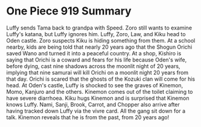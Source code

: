 One Piece 919 Summary
=====================

Luffy sends Tama back to grandpa with Speed. Zoro still
wants to examine Luffy's katana, but Luffy ignores him.
Luffy, Zoro, Law, and Kiku head to Oden castle. Zoro suspects
Kiku is hiding something from them. At a school nearby, kids
are being told that nearly 20 years ago that the Shogun Orichi
saved Wano and turned it into a peaceful country. At a shop,
Kishiro is saying that Orichi is a coward and fears for his life
because Oden's wife, before dying, cast nine shadows across
the moonlit night of 20 years, implying that nine samurai will
kill Orichi on a moonlit night 20 years from that day. Orichi
is scared that the ghosts of the Kozuki clan will come for his
head. At Oden's castle, Luffy is shocked to see the graves of
Kinemon, Momo, Kanjuro and the others. Kinemon comes out of the
toilet claiming to have severe diarrhoea. Kiku hugs Kinemon and
is surprised that Kinemon knows Luffy. Nami, Sanji, Brook, Carrot,
and Chopper also arrive after having tracked down Luffy via
the vivre card. All the gang sit down for a talk. Kinemon reveals
that he is from the past, from 20 years ago!

